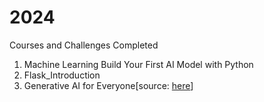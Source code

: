 # 2024
Courses and Challenges Completed


1. Machine Learning Build Your First AI Model with Python
2. Flask_Introduction
3. Generative AI for Everyone[source: [here]( DeepLearning.AI )]